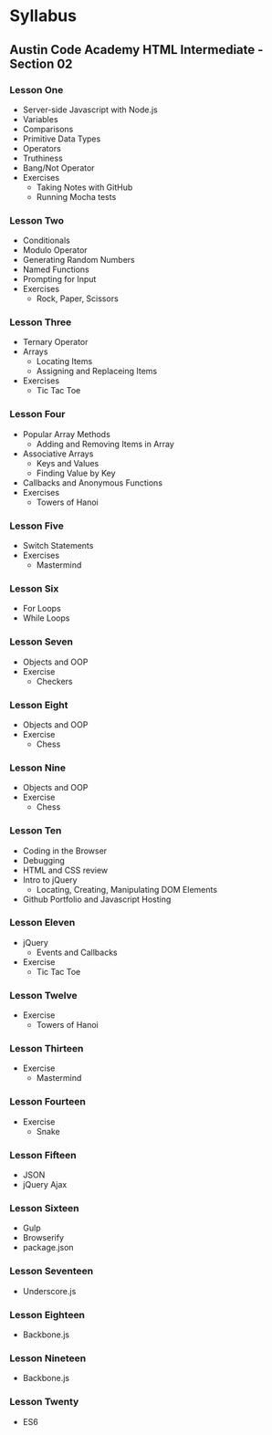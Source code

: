 # Syllabus
## Austin Code Academy HTML Intermediate - Section 02 
### Lesson One
* Server-side Javascript with Node.js
* Variables
* Comparisons
* Primitive Data Types
* Operators
* Truthiness
* Bang/Not Operator
* Exercises
  * Taking Notes with GitHub
  * Running Mocha tests
  
### Lesson Two
* Conditionals
* Modulo Operator
* Generating Random Numbers
* Named Functions
* Prompting for Input
* Exercises
  * Rock, Paper, Scissors

### Lesson Three
* Ternary Operator
* Arrays
  * Locating Items
  * Assigning and Replaceing Items
* Exercises
  * Tic Tac Toe
  
### Lesson Four
* Popular Array Methods
  * Adding and Removing Items in Array
* Associative Arrays
  * Keys and Values
  * Finding Value by Key
* Callbacks and Anonymous Functions
* Exercises
  * Towers of Hanoi
  
### Lesson Five
* Switch Statements
* Exercises
  * Mastermind
  
### Lesson Six
* For Loops
* While Loops

### Lesson Seven
* Objects and OOP
* Exercise
  * Checkers

### Lesson Eight
* Objects and OOP
* Exercise
  * Chess

### Lesson Nine
* Objects and OOP
* Exercise
  * Chess

### Lesson Ten
* Coding in the Browser
* Debugging
* HTML and CSS review
* Intro to jQuery
  * Locating, Creating, Manipulating DOM Elements
* Github Portfolio and Javascript Hosting

### Lesson Eleven
* jQuery
  * Events and Callbacks
* Exercise
  * Tic Tac Toe
  
### Lesson Twelve
* Exercise
  * Towers of Hanoi
  
### Lesson Thirteen
* Exercise
  * Mastermind
  
### Lesson Fourteen
* Exercise
  * Snake
  
### Lesson Fifteen
* JSON
* jQuery Ajax

### Lesson Sixteen
* Gulp
* Browserify
* package.json

### Lesson Seventeen
* Underscore.js

### Lesson Eighteen
* Backbone.js

### Lesson Nineteen
* Backbone.js

### Lesson Twenty
* ES6

